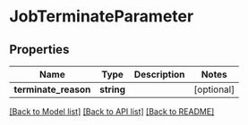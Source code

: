 # JobTerminateParameter

## Properties
Name | Type | Description | Notes
------------ | ------------- | ------------- | -------------
**terminate_reason** | **string** |  | [optional] 

[[Back to Model list]](../README.md#documentation-for-models) [[Back to API list]](../README.md#documentation-for-api-endpoints) [[Back to README]](../README.md)


